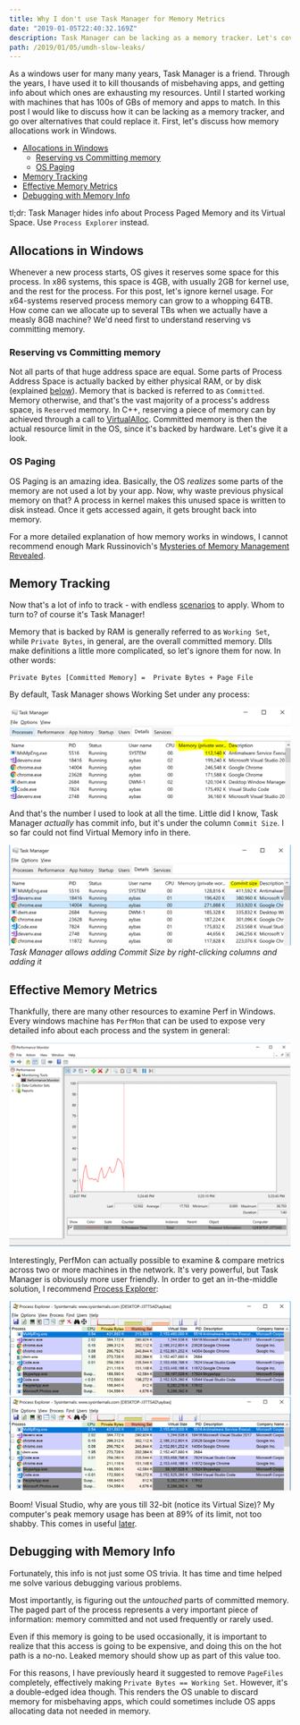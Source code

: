 ```yaml
---
title: Why I don't use Task Manager for Memory Metrics
date: "2019-01-05T22:40:32.169Z"
description: Task Manager can be lacking as a memory tracker. Let's cover alternatives to replace it. First, let’s discuss how memory allocations work in Windows.
path: /2019/01/05/umdh-slow-leaks/
---
```


As a windows user for many many years, Task Manager is a friend. Through the years, I have used it to kill thousands of misbehaving apps, and getting info about which ones are exhausting my resources. Until I started working with machines that has 100s of GBs of memory and apps to match. In this post I would like to discuss how it can be lacking as a memory tracker, and go over alternatives that could replace it. First, let's discuss how memory allocations work in Windows.

- [Allocations in Windows](#allocations-in-windows)
  - [Reserving vs Committing memory](#reserving-vs-committing-memory)
  - [OS Paging](#os-paging)
- [Memory Tracking](#memory-tracking)
- [Effective Memory Metrics](#effective-memory-metrics)
- [Debugging with Memory Info](#debugging-with-memory-info)

tl;dr: Task Manager hides info about Process Paged Memory and its Virtual Space. Use `Process Explorer` instead.

## Allocations in Windows

Whenever a new process starts, OS gives it reserves some space for this process. In x86 systems, this space is 4GB, with usually 2GB for kernel use, and the rest for the process. For this post, let's ignore kernel usage. For x64-systems reserved process memory can grow to a whopping 64TB. How come can we allocate up to several TBs when we actually have a measly 8GB machine? We'd need first to understand reserving vs committing memory.  

### Reserving vs Committing memory

Not all parts of that huge address space are equal. Some parts of Process Address Space is actually backed by either physical RAM, or by disk (explained [below](#OS-Paging)). Memory that is backed is referred to as `Committed`. Memory otherwise, and that's the vast majority of a process's address space, is `Reserved` memory. In C++, reserving a piece of memory can by achieved through a call to [VirtualAlloc](https://msdn.microsoft.com/en-us/library/windows/desktop/aa366887%28v=vs.85%29.aspx?f=255&MSPPError=-2147217396). Committed memory is then the actual resource limit in the OS, since it's backed by hardware. Let's give it a look.

### OS Paging

OS Paging is an amazing idea. Basically, the OS *realizes* some parts of the memory are not used a lot by your app. Now, why waste previous physical memory on that? A process in kernel makes this unused space is written to disk instead. Once it gets accessed again, it gets brought back into memory.

For a more detailed explanation of how memory works in windows, I cannot recommend enough Mark Russinovich's [Mysteries of Memory Management Revealed](https://www.youtube.com/watch?v=TrFEgHr72Yg).  

## Memory Tracking

Now that's a lot of info to track - with endless [scenarios](#Debugging-with-Memory-Info) to apply.  Whom to turn to? of course it's Task Manager!

Memory that is backed by RAM is generally referred to as `Working Set`, while `Private Bytes`, in general, are the overall committed memory. Dlls make definitions a little more complicated, so let's ignore them for now. In other words:

```
Private Bytes [Committed Memory] =  Private Bytes + Page File 
```

By default, Task Manager shows Working Set under any process:

![Default Task Manager](./TaskManagerWorkingSet.PNG "Task Manager shows Working Set by default")

And that's the number I used to look at all the time. Little did I know, Task Manager *actually* has commit info, but it's under the column `Commit Size`. I so far could not find Virtual Memory info in there.

![Task Manager after adding Commit Size](./TaskManagerCommitSize.PNG "It is possible to add Commit Size")
*Task Manager allows adding Commit Size by right-clicking columns and adding it*

## Effective Memory Metrics

Thankfully, there are many other resources to examine Perf in Windows. Every windows machine has `PerfMon` that can be used to expose very detailed info about each process and the system in general:

![PerfMon](./PerfMon.PNG "PerfMon allows examining very detailed measurements about system")

Interestingly, PerfMon can actually possible to examine & compare metrics across two or more machines in the network. It's very powerful, but Task Manager is obviously more user friendly. In order to get an in-the-middle solution, I recommend [Process Explorer](https://docs.microsoft.com/en-us/sysinternals/downloads/process-explorer):

![Process Explorer](./ProcessExplorer.PNG "Process Explorer showing all Private Bytes, Working Set, and Virtual Size")![Process Explorer System Info](./ProcessExplorer.PNG "Process Explorer showing overall system info")

Boom! Visual Studio, why are yous till 32-bit (notice its Virtual Size)? My computer's peak memory usage has been at 89% of its limit, not too shabby. This comes in useful [later](#Debugging-with-Memory-Info). 

## Debugging with Memory Info

Fortunately, this info is not just some OS trivia. It has time and time helped me solve various debugging various problems. 

Most importantly, is figuring out the *untouched* parts of committed memory. The paged part of the process represents a very important piece of information: memory committed and not used frequently or rarely used.

Even if this memory is going to be used occasionally, it is important to realize that this access is going to be expensive, and doing this on the hot path is a no-no. Leaked memory should show up as part of this value too.

For this reasons, I have previously heard it suggested to remove `PageFiles` completely, effectively making `Private Bytes == Working Set`. However, it's a double-edged idea though. This renders the OS unable to discard memory for misbehaving apps, which could sometimes include OS apps allocating data not needed in memory.  